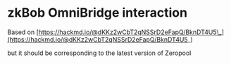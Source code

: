 # zkBob OmniBridge interaction

Based on [https://hackmd.io/@dKKz2wCbT2qNSSrD2eFapQ/BknDT4U5\_](https://hackmd.io/@dKKz2wCbT2qNSSrD2eFapQ/BknDT4U5_)

but it should be corresponding to the latest version of Zeropool

